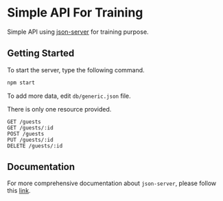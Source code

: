# Simple API For Training

Simple API using [json-server](https://https://github.com/typicode/json-server) for training purpose.

## Getting Started

To start the server, type the following command.

```bash
npm start
```

To add more data, edit `db/generic.json` file.

There is only one resource provided.

```text
GET /guests
GET /guests/:id
POST /guests
PUT /guests/:id
DELETE /guests/:id
```

## Documentation

For more comprehensive documentation about `json-server`, please follow this [link](https://https://github.com/typicode/json-server).
